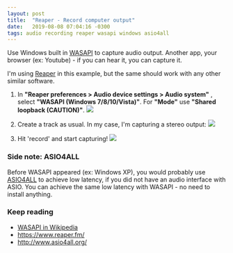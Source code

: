 ```yaml
---
layout: post
title:  "Reaper - Record computer output"
date:   2019-08-08 07:04:16 -0300
tags: audio recording reaper wasapi windows asio4all
---
```

Use Windows built in [WASAPI](https://en.wikipedia.org/wiki/Technical_features_new_to_Windows_Vista#Audio_stack_architecture) to capture audio output. Another app, your browser (ex: Youtube) - if you can hear it, you can capture it.

I'm using [Reaper](https://www.reaper.fm/) in this example, but the same should work with any other similar software.

1. In **"Reaper preferences > Audio device settings > Audio system"** , select **"WASAPI (Windows 7/8/10/Vista)"**. For **"Mode"** use **"Shared loopback (CAUTION)"**.
![](https://blog.supermasita.com/assets/posts_pics/2019-08-09-Reaper-Record_computer_output.pic01.jpg)

2. Create a track as usual. In my case, I'm capturing a stereo output:
![](https://blog.supermasita.com/assets/posts_pics/2019-08-09-Reaper-Record_computer_output.pic02.jpg)

3. Hit 'record' and start capturing! 
![](https://blog.supermasita.com/assets/posts_pics/2019-08-09-Reaper-Record_computer_output.pic04.jpg)


### Side note: ASIO4ALL
Before WASAPI appeared (ex: Windows XP), you would probably use [ASIO4ALL](https://en.wikipedia.org/wiki/Audio_Stream_Input/Output) to achieve low latency, if you did not have an audio interface with ASIO. You can achieve the same low latency with WASAPI - no need to install anything.

### Keep reading
* [WASAPI in Wikipedia](https://en.wikipedia.org/wiki/Technical_features_new_to_Windows_Vista#Audio_stack_architecture)
* <https://www.reaper.fm/>
* <http://www.asio4all.org/>
